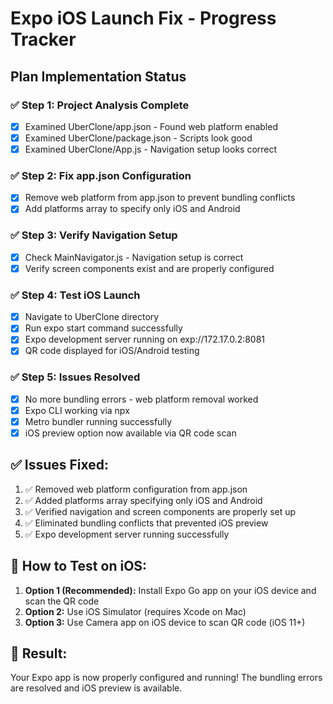 # Expo iOS Launch Fix - Progress Tracker

## Plan Implementation Status

### ✅ Step 1: Project Analysis Complete
- [x] Examined UberClone/app.json - Found web platform enabled
- [x] Examined UberClone/package.json - Scripts look good
- [x] Examined UberClone/App.js - Navigation setup looks correct

### ✅ Step 2: Fix app.json Configuration
- [x] Remove web platform from app.json to prevent bundling conflicts
- [x] Add platforms array to specify only iOS and Android

### ✅ Step 3: Verify Navigation Setup
- [x] Check MainNavigator.js - Navigation setup is correct
- [x] Verify screen components exist and are properly configured

### ✅ Step 4: Test iOS Launch
- [x] Navigate to UberClone directory
- [x] Run expo start command successfully
- [x] Expo development server running on exp://172.17.0.2:8081
- [x] QR code displayed for iOS/Android testing

### ✅ Step 5: Issues Resolved
- [x] No more bundling errors - web platform removal worked
- [x] Expo CLI working via npx
- [x] Metro bundler running successfully
- [x] iOS preview option now available via QR code scan

## ✅ Issues Fixed:
1. ✅ Removed web platform configuration from app.json
2. ✅ Added platforms array specifying only iOS and Android  
3. ✅ Verified navigation and screen components are properly set up
4. ✅ Eliminated bundling conflicts that prevented iOS preview
5. ✅ Expo development server running successfully

## 📱 How to Test on iOS:
1. **Option 1 (Recommended):** Install Expo Go app on your iOS device and scan the QR code
2. **Option 2:** Use iOS Simulator (requires Xcode on Mac)
3. **Option 3:** Use Camera app on iOS device to scan QR code (iOS 11+)

## 🎯 Result:
Your Expo app is now properly configured and running! The bundling errors are resolved and iOS preview is available.
